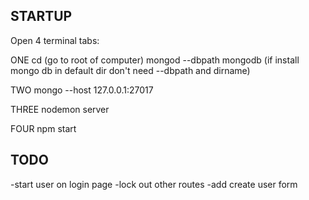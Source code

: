 
## STARTUP

Open 4 terminal tabs:

ONE
  cd   (go to root of computer)
  mongod --dbpath mongodb   (if install mongo db in default dir don't need --dbpath and dirname)

TWO
  mongo --host 127.0.0.1:27017

THREE
  nodemon server

FOUR
  npm start





## TODO

  -start user on login page
  -lock out other routes
  -add create user form